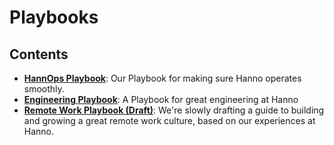 # Playbooks

## Contents

- **[HannOps Playbook](./ops/)**: Our Playbook for making sure Hanno operates smoothly.
- **[Engineering Playbook](./engineering/)**: A Playbook for great engineering at Hanno
- **[Remote Work Playbook (Draft)](./remote/)**: We're slowly drafting a guide to building and growing a great remote work culture, based on our experiences at Hanno.
